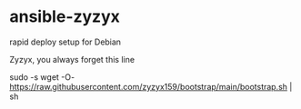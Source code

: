 # ansible-zyzyx

rapid deploy setup for Debian

Zyzyx, you always forget this line

sudo -s wget -O- https://raw.githubusercontent.com/zyzyx159/bootstrap/main/bootstrap.sh | sh

